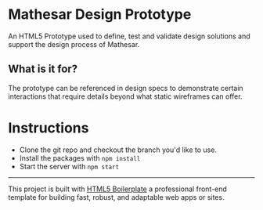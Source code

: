 # Mathesar Design Prototype
An HTML5 Prototype used to define, test and validate design solutions and support the design process of Mathesar.

## What is it for?
The prototype can be referenced in design specs to demonstrate certain interactions that require details beyond what static wireframes can offer.

# Instructions
- Clone the git repo and checkout the branch you'd like to use. 
- Install the packages with ```npm install```
- Start the server with ```npm start```

--------
This project is built with [HTML5 Boilerplate](https://html5boilerplate.com/) a professional front-end template for building fast, robust, and adaptable web apps or sites.

